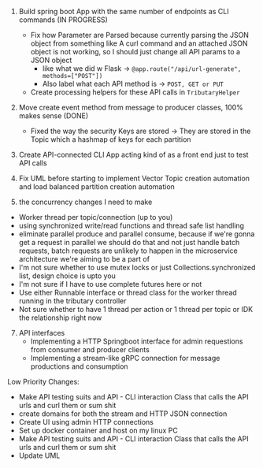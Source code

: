 
1. Build spring boot App with the same number of endpoints as CLI commands (IN PROGRESS)
    - Fix how Parameter are Parsed because currently parsing the JSON object from something like A curl command and an attached JSON object is not working, so I should just change all API params to a JSON object
        - like what we did w Flask -> `@app.route("/api/url-generate", methods=["POST"])`
        - Also label what each API method is -> `POST, GET or PUT`
    - Create processing helpers for these API calls in `TributaryHelper`
2. Move create event method from message to producer classes, 100% makes sense (DONE)
    - Fixed the way the security Keys are stored -> They are stored in the Topic which a hashmap of keys for each partition
3. Create API-connected CLI App acting kind of as a front end just to test API calls 
4. Fix UML before starting to implement Vector Topic creation automation and load balanced partition creation automation

6. the concurrency changes I need to make
  - Worker thread per topic/connection (up to you)
  - using synchronized write/read functions and thread safe list handling
  - eliminate parallel produce and parallel consume, because if we're gonna get a request in parallel we should do that and not just handle batch requests, batch requests are unlikely to happen in the microservice architecture we're aiming to be a part of
  - I'm not sure whether to use mutex locks or just Collections.synchronized list, design choice is upto you
  - I'm not sure if I have to use complete futures here or not
  - Use either Runnable interface or thread class for the worker thread running in the tributary controller
  - Not sure whether to have 1 thread per action or 1 thread per topic or IDK the relationship right now

7. API interfaces
    - Implementing a HTTP Springboot interface for admin requestions from consumer and producer clients
    - Implementing a stream-like gRPC connection for message productions and consumption
  



Low Priority Changes:
- Make API testing suits and API - CLI interaction Class that calls the API urls and curl them or sum shit
- create domains for both the stream and HTTP JSON connection
- Create UI using admin HTTP connections
- Set up docker container and host on my linux PC
- Make API testing suits and API - CLI interaction Class that calls the API urls and curl them or sum shit
- Update UML

